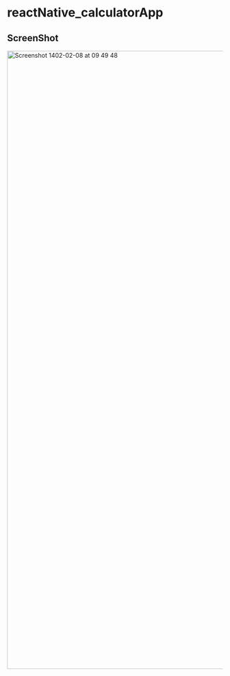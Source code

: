 # reactNative_calculatorApp

## ScreenShot

<img width="1440" alt="Screenshot 1402-02-08 at 09 49 48" src="https://user-images.githubusercontent.com/71524940/235074067-0de8b458-f885-4f04-9561-47e0305a2412.png">

